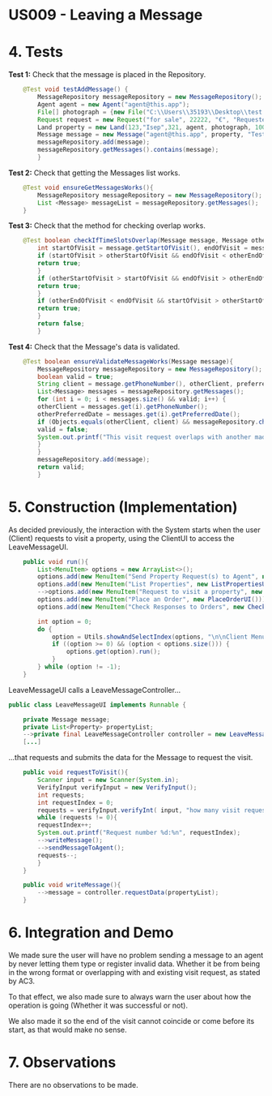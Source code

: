 # US009 - Leaving a Message

# 4. Tests

**Test 1:** Check that the message is placed in the Repository.

```java
    @Test void testAddMessage() {
        MessageRepository messageRepository = new MessageRepository();
        Agent agent = new Agent("agent@this.app");
        File[] photograph = {new File("C:\\Users\\35193\\Desktop\\test.jpg")};
        Request request = new Request("for sale", 22222, "€", "Requested", "22/02/2023", new Client("owner", "owner@this.app", "password"), "4,4%", 1);
        Land property = new Land(123,"Isep",321, agent, photograph, 1000, "25/12", "30/12", request);
        Message message = new Message("agent@this.app", property, "Test", "Client", "999999999", "26/05", 1, 3);
        messageRepository.add(message);
        messageRepository.getMessages().contains(message);
        }
```

**Test 2:** Check that getting the Messages list works.

```java
    @Test void ensureGetMessagesWorks(){
        MessageRepository messageRepository = new MessageRepository();
        List <Message> messageList = messageRepository.getMessages();
    }
```

**Test 3:** Check that the method for checking overlap works.

```java
    @Test boolean checkIfTimeSlotsOverlap(Message message, Message otherMessage){
        int startOfVisit = message.getStartOfVisit(), endOfVisit = message.getEndOfVisit(), otherStartOfVisit = otherMessage.getStartOfVisit(), otherEndOfVisit = otherMessage.getEndOfVisit();
        if (startOfVisit > otherStartOfVisit && endOfVisit < otherEndOfVisit){
        return true;
        }
        if (otherStartOfVisit > startOfVisit && endOfVisit > otherEndOfVisit){
        return true;
        }
        if (otherEndOfVisit < endOfVisit && startOfVisit > otherStartOfVisit){
        return true;
        }
        return false;
        }
```

**Test 4:** Check that the Message's data is validated.

```java
    @Test boolean ensureValidateMessageWorks(Message message){
        MessageRepository messageRepository = new MessageRepository();
        boolean valid = true;
        String client = message.getPhoneNumber(), otherClient, preferredDate = message.getPreferredDate(), otherPreferredDate;
        List<Message> messages = messageRepository.getMessages();
        for (int i = 0; i < messages.size() && valid; i++) {
        otherClient = messages.get(i).getPhoneNumber();
        otherPreferredDate = messages.get(i).getPreferredDate();
        if (Objects.equals(otherClient, client) && messageRepository.checkIfTimeSlotsOverlap(message, messages.get(i)) && Objects.equals(otherPreferredDate, preferredDate)){
        valid = false;
        System.out.printf("This visit request overlaps with another made previously.%n");
        }
        }
        messageRepository.add(message);
        return valid;
        }
```
# 5. Construction (Implementation)

As decided previously, the interaction with the System starts when the user (Client) requests to visit a property, using the ClientUI to access the LeaveMessageUI.

```java
    public void run(){
        List<MenuItem> options = new ArrayList<>();
        options.add(new MenuItem("Send Property Request(s) to Agent", new SendPropertyRequestUI()));
        options.add(new MenuItem("List Properties", new ListPropertiesUI()));
        -->options.add(new MenuItem("Request to visit a property", new LeaveMessageUI()));
        options.add(new MenuItem("Place an Order", new PlaceOrderUI()));
        options.add(new MenuItem("Check Responses to Orders", new CheckResponsesToOrdersUI()));

        int option = 0;
        do {
            option = Utils.showAndSelectIndex(options, "\n\nClient Menu:");
            if ((option >= 0) && (option < options.size())) {
                options.get(option).run();
            }
        } while (option != -1);
    }
```      

LeaveMessageUI calls a LeaveMessageController...

```java
public class LeaveMessageUI implements Runnable {

    private Message message;
    private List<Property> propertyList;
    -->private final LeaveMessageController controller = new LeaveMessageController();
    [...]
```

...that requests and submits the data for the Message to request the visit.

```java
    public void requestToVisit(){
        Scanner input = new Scanner(System.in);
        VerifyInput verifyInput = new VerifyInput();
        int requests;
        int requestIndex = 0;
        requests = verifyInput.verifyInt( input, "how many visit requests you want to make");
        while (requests != 0){
        requestIndex++;
        System.out.printf("Request number %d:%n", requestIndex);
        -->writeMessage();
        -->sendMessageToAgent();
        requests--;
        }
    }

    public void writeMessage(){
        -->message = controller.requestData(propertyList);
    }        
```

# 6. Integration and Demo

We made sure the user will have no problem sending a message to an agent by never letting them type or register invalid data. Whether it be from being in the wrong format or overlapping with and existing visit request, as stated by AC3.

To that effect, we also made sure to always warn the user about how the operation is going (Whether it was successful or not).

We also made it so the end of the visit cannot coincide or come before its start, as that would make no sense.

# 7. Observations

There are no observations to be made.